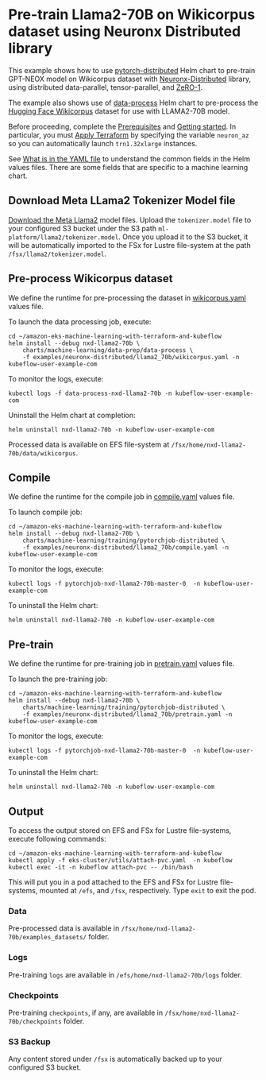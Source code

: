 # Pre-train Llama2-70B on Wikicorpus dataset using Neuronx Distributed library

This example shows how to use [pytorch-distributed](../../../charts/machine-learning/training/pytorchjob-elastic/Chart.yaml) Helm chart to pre-train GPT-NEOX model on Wikicorpus dataset with [Neuronx-Distributed](https://github.com/aws-neuron/neuronx-distributed/tree/main) library, using distributed data-parallel, tensor-parallel, and [ZeRO-1](https://pytorch.org/tutorials/recipes/zero_redundancy_optimizer.html). 

The example also shows use of [data-process](../../../charts/machine-learning/data-prep/data-process/Chart.yaml) Helm chart to pre-process the [Hugging Face Wikicorpus](https://huggingface.co/datasets/wikicorpus) dataset for use with LLAMA2-70B model.

Before proceeding, complete the [Prerequisites](../../../README.md#prerequisites) and [Getting started](../../../README.md#getting-started). In particular, you must [Apply Terraform](../../../README.md#apply-terraform) by specifying the variable `neuron_az` so you can automatically launch `trn1.32xlarge` instances.

See [What is in the YAML file](../../../README.md#what-is-in-the-yaml-file) to understand the common fields in the Helm values files. There are some fields that are specific to a machine learning chart.

## Download Meta LLama2 Tokenizer Model file

[Download the Meta Llama2](https://llama.meta.com/llama2) model files. Upload the `tokenizer.model` file to your configured S3 bucket under the S3 path `ml-platform/llama2/tokenizer.model`. Once you upload it to the S3 bucket, it will be automatically imported to the FSx for Lustre file-system at the path `/fsx/llama2/tokenizer.model`.

## Pre-process Wikicorpus dataset

We define the runtime for pre-processing the dataset in [wikicorpus.yaml](./wikicorpus.yaml) values file. 

To launch the data processing job, execute:

    cd ~/amazon-eks-machine-learning-with-terraform-and-kubeflow
    helm install --debug nxd-llama2-70b \
        charts/machine-learning/data-prep/data-process \
        -f examples/neuronx-distributed/llama2_70b/wikicorpus.yaml -n kubeflow-user-example-com

To monitor the logs, execute:

    kubectl logs -f data-process-nxd-llama2-70b -n kubeflow-user-example-com

Uninstall the Helm chart at completion:

    helm uninstall nxd-llama2-70b -n kubeflow-user-example-com

Processed data is available on EFS file-system at `/fsx/home/nxd-llama2-70b/data/wikicorpus`.

## Compile

We define the runtime for the compile job in [compile.yaml](./compile.yaml) values file. 

To launch compile job:

    cd ~/amazon-eks-machine-learning-with-terraform-and-kubeflow
    helm install --debug nxd-llama2-70b \
        charts/machine-learning/training/pytorchjob-distributed \
        -f examples/neuronx-distributed/llama2_70b/compile.yaml -n kubeflow-user-example-com

To monitor the logs, execute:

    kubectl logs -f pytorchjob-nxd-llama2-70b-master-0  -n kubeflow-user-example-com

To uninstall the Helm chart:

    helm uninstall nxd-llama2-70b -n kubeflow-user-example-com

## Pre-train

We define the runtime for pre-training job in [pretrain.yaml](./pretrain.yaml) values file. 

To launch the pre-training job:

    cd ~/amazon-eks-machine-learning-with-terraform-and-kubeflow
    helm install --debug nxd-llama2-70b \
        charts/machine-learning/training/pytorchjob-distributed \
        -f examples/neuronx-distributed/llama2_70b/pretrain.yaml -n kubeflow-user-example-com

To monitor the logs, execute:

    kubectl logs -f pytorchjob-nxd-llama2-70b-master-0  -n kubeflow-user-example-com

To uninstall the Helm chart:

    helm uninstall nxd-llama2-70b -n kubeflow-user-example-com

## Output

To access the output stored on EFS and FSx for Lustre file-systems, execute following commands:

    cd ~/amazon-eks-machine-learning-with-terraform-and-kubeflow
    kubectl apply -f eks-cluster/utils/attach-pvc.yaml  -n kubeflow
    kubectl exec -it -n kubeflow attach-pvc -- /bin/bash


This will put you in a pod attached to the  EFS and FSx for Lustre file-systems, mounted at `/efs`, and `/fsx`, respectively. Type `exit` to exit the pod.

### Data

Pre-processed data is available in `/fsx/home/nxd-llama2-70b/examples_datasets/` folder.

### Logs

Pre-training `logs` are available in `/efs/home/nxd-llama2-70b/logs` folder. 

### Checkpoints

Pre-training `checkpoints`, if any, are available in `/fsx/home/nxd-llama2-70b/checkpoints` folder.

### S3 Backup

Any content stored under `/fsx` is automatically backed up to your configured S3 bucket.
